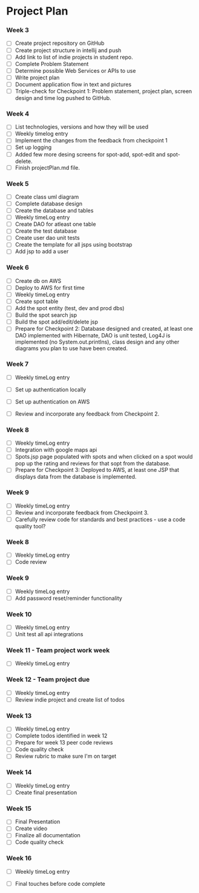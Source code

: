 # Project Plan

### Week 3
- [ ] Create project repository on GitHub
- [ ] Create project structure in intellij and push
- [ ] Add link to list of indie projects in student repo.
- [ ] Complete Problem Statement
- [ ] Determine possible Web Services or APIs to use
- [ ] Write project plan
- [ ] Document application flow in text and pictures 
- [ ] Triple-check for Checkpoint 1: Problem statement, project plan, screen 
      design and time log pushed to GitHub. 

### Week 4

- [ ] List technologies, versions and how they will be used
- [ ] Weekly timelog entry
- [ ] Implement the changes from the feedback from checkpoint 1
- [ ] Set up logging
- [ ] Added few more desing screens for spot-add, spot-edit and spot-delete. 
- [ ] Finish projectPlan.md file.

### Week 5
- [ ] Create class uml diagram
- [ ] Complete database design
- [ ] Create the database and tables
- [ ] Weekly timeLog entry
- [ ] Create DAO for atleast one table
- [ ] Create the test database
- [ ] Create user dao unit tests
- [ ] Create the template for all jsps using bootstrap
- [ ] Add jsp to add a user

### Week 6

- [ ] Create db on AWS
- [ ] Deploy to AWS for first time
- [ ] Weekly timeLog entry
- [ ] Create spot table
- [ ] Add the spot entity (test, dev and prod dbs)
- [ ] Build the spot search jsp
- [ ] Build the spot add/edit/delete jsp
- [ ] Prepare for Checkpoint 2: Database designed and created, at least one DAO 
      implemented with Hibernate, DAO is unit tested, Log4J is implemented 
      (no System.out.printlns), class design and any other diagrams you plan to 
      use have been created. 

### Week 7

- [ ] Weekly timeLog entry
- [ ] Set up authentication locally
- [ ] Set up authentication on AWS
- [ ] Review and incorporate any feedback from Checkpoint 2.


### Week 8

- [ ] Weekly timeLog entry
- [ ] Integration with google maps api
- [ ] Spots.jsp page populated with spots and when clicked on a spot would pop 
      up the rating and reviews for that sopt from the database.
- [ ] Prepare for Checkpoint 3: Deployed to AWS, at least one JSP that displays 
      data from the database is implemented. 

### Week 9
- [ ] Weekly timeLog entry
- [ ] Review and incorporate feedback from Checkpoint 3.
- [ ] Carefully review code for standards and best practices - use a code 
      quality tool? 

### Week 8
- [ ] Weekly timeLog entry
- [ ] Code review

### Week 9
- [ ] Weekly timeLog entry
- [ ] Add password reset/reminder functionality

### Week 10
- [ ] Weekly timeLog entry
- [ ] Unit test all api integrations

### Week 11 - Team project work week
- [ ] Weekly timeLog entry

### Week 12 - Team project due
- [ ] Weekly timeLog entry
- [ ] Review indie project and create list of todos

### Week 13
- [ ] Weekly timeLog entry
- [ ] Complete todos identified in week 12
- [ ] Prepare for week 13 peer code reviews
- [ ] Code quality check
- [ ] Review rubric to make sure I'm on target

### Week 14
- [ ] Weekly timeLog entry
- [ ] Create final presentation

### Week 15
- [ ] Final Presentation
- [ ] Create video
- [ ] Finalize all documentation
- [ ] Code quality check

### Week 16
- [ ] Weekly timeLog entry
- [ ] Final touches before code complete





